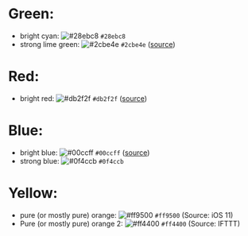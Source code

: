 # Green:
- bright cyan: ![#28ebc8](https://placehold.it/15/28ebc8/000000?text=+) `#28ebc8`
- strong lime green: ![#2cbe4e](https://placehold.it/15/2cbe4e/000000?text=+) `#2cbe4e` ([source](https://github.com))

# Red:
- bright red: ![#db2f2f](https://placehold.it/15/db2f2f/000000?text=+) `#db2f2f` ([source](https://drewrios.com/))

# Blue:
- bright blue: ![#00ccff](https://placehold.it/15/00ccff/000000?text=+) `#00ccff` ([source](http://www.zen-buddhism.net/))
- strong blue: ![#0f4ccb](https://placehold.it/15/0f4ccb/000000?text=+) `#0f4ccb`

# Yellow:
- pure (or mostly pure) orange: ![#ff9500](https://placehold.it/15/ff9500/000000?text=+) `#ff9500` (Source: iOS 11)
- Pure (or mostly pure) orange 2: ![#ff4400](https://placehold.it/15/ff4400/000000?text=+) `#ff4400` (Source: IFTTT)
